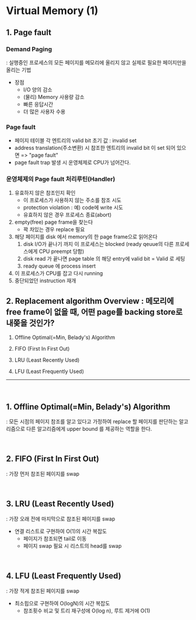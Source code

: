 # Virtual Memory (1)

## 1. Page fault

### Demand Paging
: 실행중인 프로세스의 모든 페이지를 메모리에 올리지 않고 실제로 필요한 페이지만을 올리는 기법
* 장점
    * I/O 양의 감소
    * (물리) Memory 사용량 감소
    * 빠른 응답시간
    * 더 많은 사용자 수용

### Page fault
* 페이지 테이블 각 엔트리의 valid bit 초기 값 : invalid set
* address translation(주소변환) 시 참조한 엔트리의 invalid bit 이 set 되어 있으면 => "page fault" 
* page fault trap 발생 시 운영체제로 CPU가 넘어간다.

### 운영체제의 Page fault 처리루틴(Handler)

1. 유효하지 않은 참조인지 확인
    * 이 프로세스가 사용하지 않는 주소를 참조 시도
    * protection violation : 예) code에 write 시도
    * 유효하지 않은 경우 프로세스 종료(abort)
2. empty(free) page frame을 찾는다
    * 꽉 차있는 경우 replace 필요
3. 해당 페이지를 disk 에서 memory의 한 page frame으로 읽어온다
    1. disk I/O가 끝나기 까지 이 프로세스는 blocked (ready qeuue의 다른 프로세스에게 CPU preempt 당함)
    2. disk read 가 끝나면 page table 의 해당 entry에 valid bit = Valid 로 세팅
    3. ready queue 에 process insert
4. 이 프로세스가 CPU를 잡고 다시 running
5. 중단되었던 instruction 재개

## 2. Replacement algorithm Overview : 메모리에 free frame이 없을 때, 어떤 page를 backing store로 내쫒을 것인가?

1. Offline Optimal(=Min, Belady's) Algorithm

2. FIFO (First In First Out)

3. LRU (Least Recently Used)

4. LFU (Least Frequently Used)

--- 

<br/>

## 1. Offline Optimal(=Min, Belady's) Algorithm
: 모든 시점의 페이지 참조를 알고 있다고 가정하여 replace 할 페이지를 판단하는 알고리즘으로 다른 알고리즘에게 upper bound 를 제공하는 역할을 한다.


<br>

## 2. FIFO (First In First Out)
: 가장 먼저 참조된 페이지를 swap


<br>

## 3. LRU (Least Recently Used)
: 가장 오래 전에 마지막으로 참조된 페이지를 swap

* 연결 리스트로 구현하여 O(1)의 시간 복잡도
    * 페이지가 참조되면 tail로 이동
    * 페이지 swap 필요 시 리스트의 head를 swap 


<br>

## 4. LFU (Least Frequently Used)
: 가장 적게 참조된 페이지를 swap

* 최소힙으로 구현하여 O(logN)의 시간 복잡도
    * 참조횟수 비교 및 트리 재구성에 O(log n), 루트 제거에 O(1) 

